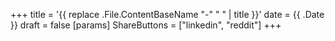 +++
title = '{{ replace .File.ContentBaseName "-" " " | title }}'
date = {{ .Date }}
draft = false
[params]
  ShareButtons = ["linkedin", "reddit"]
+++
